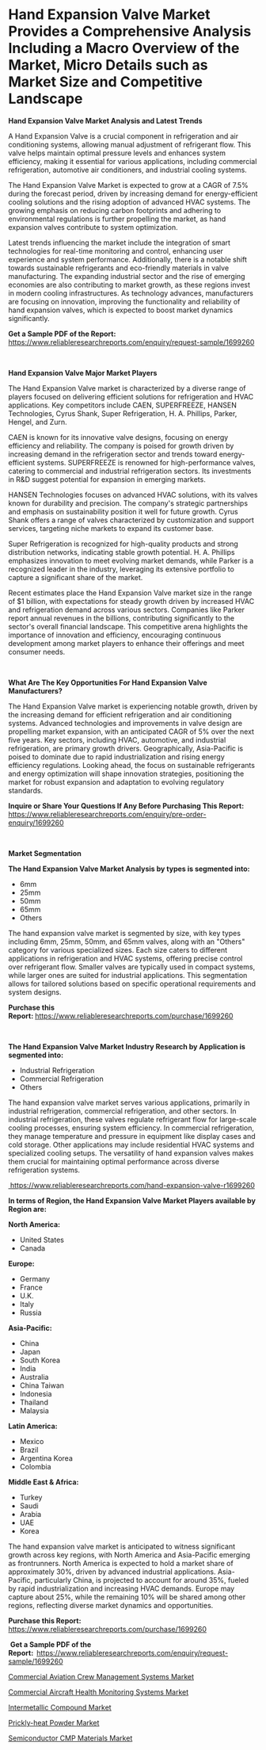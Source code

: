 <p><h1>Hand Expansion Valve Market Provides a Comprehensive Analysis Including a Macro Overview of the Market, Micro Details such as Market Size and Competitive Landscape</h1></p><p><strong>Hand Expansion Valve Market Analysis and Latest Trends</strong></p>
<p><p>A Hand Expansion Valve is a crucial component in refrigeration and air conditioning systems, allowing manual adjustment of refrigerant flow. This valve helps maintain optimal pressure levels and enhances system efficiency, making it essential for various applications, including commercial refrigeration, automotive air conditioners, and industrial cooling systems.</p><p>The Hand Expansion Valve Market is expected to grow at a CAGR of 7.5% during the forecast period, driven by increasing demand for energy-efficient cooling solutions and the rising adoption of advanced HVAC systems. The growing emphasis on reducing carbon footprints and adhering to environmental regulations is further propelling the market, as hand expansion valves contribute to system optimization.</p><p>Latest trends influencing the market include the integration of smart technologies for real-time monitoring and control, enhancing user experience and system performance. Additionally, there is a notable shift towards sustainable refrigerants and eco-friendly materials in valve manufacturing. The expanding industrial sector and the rise of emerging economies are also contributing to market growth, as these regions invest in modern cooling infrastructures. As technology advances, manufacturers are focusing on innovation, improving the functionality and reliability of hand expansion valves, which is expected to boost market dynamics significantly.</p></p>
<p><strong>Get a Sample PDF of the Report:&nbsp;</strong> <a href="https://www.reliableresearchreports.com/enquiry/request-sample/1699260?utm_campaign=7&utm_medium=2&utm_source=Github&utm_content=ia&utm_term=19112024&utm_id=hand-expansion-valve">https://www.reliableresearchreports.com/enquiry/request-sample/1699260</a></p>
<p>&nbsp;</p>
<p><strong>Hand Expansion Valve Major Market Players</strong></p>
<p><p>The Hand Expansion Valve market is characterized by a diverse range of players focused on delivering efficient solutions for refrigeration and HVAC applications. Key competitors include CAEN, SUPERFREEZE, HANSEN Technologies, Cyrus Shank, Super Refrigeration, H. A. Phillips, Parker, Hengel, and Zurn.</p><p>CAEN is known for its innovative valve designs, focusing on energy efficiency and reliability. The company is poised for growth driven by increasing demand in the refrigeration sector and trends toward energy-efficient systems. SUPERFREEZE is renowned for high-performance valves, catering to commercial and industrial refrigeration sectors. Its investments in R&D suggest potential for expansion in emerging markets.</p><p>HANSEN Technologies focuses on advanced HVAC solutions, with its valves known for durability and precision. The company's strategic partnerships and emphasis on sustainability position it well for future growth. Cyrus Shank offers a range of valves characterized by customization and support services, targeting niche markets to expand its customer base.</p><p>Super Refrigeration is recognized for high-quality products and strong distribution networks, indicating stable growth potential. H. A. Phillips emphasizes innovation to meet evolving market demands, while Parker is a recognized leader in the industry, leveraging its extensive portfolio to capture a significant share of the market.</p><p>Recent estimates place the Hand Expansion Valve market size in the range of $1 billion, with expectations for steady growth driven by increased HVAC and refrigeration demand across various sectors. Companies like Parker report annual revenues in the billions, contributing significantly to the sector's overall financial landscape. This competitive arena highlights the importance of innovation and efficiency, encouraging continuous development among market players to enhance their offerings and meet consumer needs.</p></p>
<p>&nbsp;</p>
<p><strong>What Are The Key Opportunities For Hand Expansion Valve Manufacturers?</strong></p>
<p><p>The Hand Expansion Valve market is experiencing notable growth, driven by the increasing demand for efficient refrigeration and air conditioning systems. Advanced technologies and improvements in valve design are propelling market expansion, with an anticipated CAGR of 5% over the next five years. Key sectors, including HVAC, automotive, and industrial refrigeration, are primary growth drivers. Geographically, Asia-Pacific is poised to dominate due to rapid industrialization and rising energy efficiency regulations. Looking ahead, the focus on sustainable refrigerants and energy optimization will shape innovation strategies, positioning the market for robust expansion and adaptation to evolving regulatory standards.</p></p>
<p><strong>Inquire or Share Your Questions If Any Before Purchasing This Report:</strong> <a href="https://www.reliableresearchreports.com/enquiry/pre-order-enquiry/1699260?utm_campaign=7&utm_medium=2&utm_source=Github&utm_content=ia&utm_term=19112024&utm_id=hand-expansion-valve">https://www.reliableresearchreports.com/enquiry/pre-order-enquiry/1699260</a></p>
<p>&nbsp;</p>
<p><strong>Market Segmentation</strong></p>
<p><strong>The Hand Expansion Valve Market Analysis by types is segmented into:</strong></p>
<p><ul><li>6mm</li><li>25mm</li><li>50mm</li><li>65mm</li><li>Others</li></ul></p>
<p><p>The hand expansion valve market is segmented by size, with key types including 6mm, 25mm, 50mm, and 65mm valves, along with an "Others" category for various specialized sizes. Each size caters to different applications in refrigeration and HVAC systems, offering precise control over refrigerant flow. Smaller valves are typically used in compact systems, while larger ones are suited for industrial applications. This segmentation allows for tailored solutions based on specific operational requirements and system designs.</p></p>
<p><strong>Purchase this Report:&nbsp;</strong><a href="https://www.reliableresearchreports.com/purchase/1699260?utm_campaign=7&utm_medium=2&utm_source=Github&utm_content=ia&utm_term=19112024&utm_id=hand-expansion-valve">https://www.reliableresearchreports.com/purchase/1699260</a></p>
<p>&nbsp;</p>
<p><strong>The Hand Expansion Valve Market Industry Research by Application is segmented into:</strong></p>
<p><ul><li>Industrial Refrigeration</li><li>Commercial Refrigeration</li><li>Others</li></ul></p>
<p><p>The hand expansion valve market serves various applications, primarily in industrial refrigeration, commercial refrigeration, and other sectors. In industrial refrigeration, these valves regulate refrigerant flow for large-scale cooling processes, ensuring system efficiency. In commercial refrigeration, they manage temperature and pressure in equipment like display cases and cold storage. Other applications may include residential HVAC systems and specialized cooling setups. The versatility of hand expansion valves makes them crucial for maintaining optimal performance across diverse refrigeration systems.</p></p>
<p><a href="https://www.reliableresearchreports.com/hand-expansion-valve-r1699260?utm_campaign=7&utm_medium=2&utm_source=Github&utm_content=ia&utm_term=19112024&utm_id=hand-expansion-valve">&nbsp;https://www.reliableresearchreports.com/hand-expansion-valve-r1699260</a></p>
<p><strong>In terms of Region, the Hand Expansion Valve Market Players available by Region are:</strong></p>
<p>
    <p> <strong> North America: </strong>
        <ul>
            <li>United States</li>
            <li>Canada</li>
        </ul>
        </p> 
    <p> <strong> Europe: </strong>
        <ul>
            <li>Germany</li>
            <li>France</li>
            <li>U.K.</li>
            <li>Italy</li>
            <li>Russia</li>
        </ul>
        </p> 
    <p> <strong> Asia-Pacific: </strong>
        <ul>
            <li>China</li>
            <li>Japan</li>
            <li>South Korea</li>
            <li>India</li>
            <li>Australia</li>
            <li>China Taiwan</li>
            <li>Indonesia</li>
            <li>Thailand</li>
            <li>Malaysia</li>
        </ul>
        </p> 
    <p> <strong> Latin America: </strong>
        <ul>
            <li>Mexico</li>
            <li>Brazil</li>
            <li>Argentina Korea</li>
            <li>Colombia</li>
        </ul>
        </p> 
    <p> <strong> Middle East & Africa: </strong>
        <ul>
            <li>Turkey</li>
            <li>Saudi</li>
            <li>Arabia</li>
            <li>UAE</li>
            <li>Korea</li>
        </ul>
    </p>
    </p>
<p><p>The hand expansion valve market is anticipated to witness significant growth across key regions, with North America and Asia-Pacific emerging as frontrunners. North America is expected to hold a market share of approximately 30%, driven by advanced industrial applications. Asia-Pacific, particularly China, is projected to account for around 35%, fueled by rapid industrialization and increasing HVAC demands. Europe may capture about 25%, while the remaining 10% will be shared among other regions, reflecting diverse market dynamics and opportunities.</p></p>
<p><strong>Purchase this Report: </strong><a href="https://www.reliableresearchreports.com/purchase/1699260?utm_campaign=7&utm_medium=2&utm_source=Github&utm_content=ia&utm_term=19112024&utm_id=hand-expansion-valve">https://www.reliableresearchreports.com/purchase/1699260</a></p>
<p>&nbsp;<strong>Get a Sample PDF of the Report:&nbsp;&nbsp;</strong><a href="https://www.reliableresearchreports.com/enquiry/request-sample/1699260?utm_campaign=7&utm_medium=2&utm_source=Github&utm_content=ia&utm_term=19112024&utm_id=hand-expansion-valve">https://www.reliableresearchreports.com/enquiry/request-sample/1699260</a></p>
<p><strong></strong></p>
<p><p><a href="https://issuu.com/reportprime-2/docs/commercial-aviation-crew-management_ec44f2c2fa4ed7?utm_campaign=7&utm_medium=2&utm_source=Github&utm_content=ia&utm_term=19112024&utm_id=hand-expansion-valve">Commercial Aviation Crew Management Systems Market</a></p><p><a href="https://issuu.com/reportprime-2/docs/commercial-aircraft-health-monitori_9be889c3c12653?utm_campaign=7&utm_medium=2&utm_source=Github&utm_content=ia&utm_term=19112024&utm_id=hand-expansion-valve">Commercial Aircraft Health Monitoring Systems Market</a></p><p><a href="https://www.linkedin.com/pulse/in-depth-analysis-global-intermetallic-compound-market-scope-mzvae?utm_campaign=7&utm_medium=2&utm_source=Github&utm_content=ia&utm_term=19112024&utm_id=hand-expansion-valve">Intermetallic Compound Market</a></p><p><a href="https://github.com/provorikovar/Market-Research-Report-List-6/blob/main/prickly-heat-powder-market.md?utm_campaign=7&utm_medium=2&utm_source=Github&utm_content=ia&utm_term=19112024&utm_id=hand-expansion-valve">Prickly-heat Powder Market</a></p><p><a href="https://github.com/angelajermaine/Market-Research-Report-List-5/blob/main/semiconductor-cmp-materials-market.md?utm_campaign=7&utm_medium=2&utm_source=Github&utm_content=ia&utm_term=19112024&utm_id=hand-expansion-valve">Semiconductor CMP Materials Market</a></p></p>